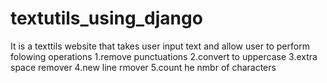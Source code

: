 # textutils_using_django
It is a texttils website that takes user input text and allow user to perform folowing operations 1.remove punctuations 2.convert to uppercase 3.extra space remover 4.new line rmover 5.count he nmbr of characters
